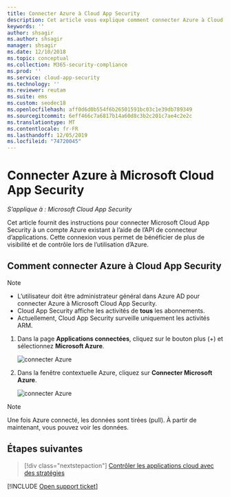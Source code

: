 ```yaml
---
title: Connecter Azure à Cloud App Security
description: Cet article vous explique comment connecter Azure à Cloud App Security à l’aide du connecteur d’API, afin de bénéficier de plus de contrôle et de visibilité lors de l’utilisation.
keywords: ''
author: shsagir
ms.author: shsagir
manager: shsagir
ms.date: 12/10/2018
ms.topic: conceptual
ms.collection: M365-security-compliance
ms.prod: ''
ms.service: cloud-app-security
ms.technology: ''
ms.reviewer: reutam
ms.suite: ems
ms.custom: seodec18
ms.openlocfilehash: aff0d6d0b554f6b26501591bc03c1e39db789349
ms.sourcegitcommit: 6eff466c7a6817b14a60d8c3b2c201c7ae4c2e2c
ms.translationtype: MT
ms.contentlocale: fr-FR
ms.lasthandoff: 12/05/2019
ms.locfileid: "74720045"
---
```

# <a name="connect-azure-to-microsoft-cloud-app-security"></a>Connecter Azure à Microsoft Cloud App Security

*S’applique à : Microsoft Cloud App Security*

Cet article fournit des instructions pour connecter Microsoft Cloud App Security à un compte Azure existant à l’aide de l’API de connecteur d’applications. Cette connexion vous permet de bénéficier de plus de visibilité et de contrôle lors de l’utilisation d’Azure.

## <a name="how-to-connect-azure-to-cloud-app-security"></a>Comment connecter Azure à Cloud App Security

> [!NOTE]
>
> - L’utilisateur doit être administrateur général dans Azure AD pour connecter Azure à Microsoft Cloud App Security.
> - Cloud App Security affiche les activités de **tous** les abonnements.
> - Actuellement, Cloud App Security surveille uniquement les activités ARM.

1. Dans la page **Applications connectées**, cliquez sur le bouton plus (+) et sélectionnez **Microsoft Azure**.

    ![connecter Azure](media/connect-azure-menu.png)

2. Dans la fenêtre contextuelle Azure, cliquez sur **Connecter Microsoft Azure**.

    ![connecter Azure](media/connect-azure.png)

> [!NOTE]
> Une fois Azure connecté, les données sont tirées (pull). À partir de maintenant, vous pouvez voir les données.

## <a name="next-steps"></a>Étapes suivantes

> [!div class="nextstepaction"]
> [Contrôler les applications cloud avec des stratégies](control-cloud-apps-with-policies.md)

[!INCLUDE [Open support ticket](includes/support.md)]
